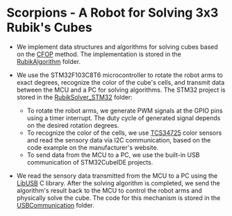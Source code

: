 # Scorpions - A Robot for Solving 3x3 Rubik's Cubes

* We implement data structures and algorithms for solving cubes based on the [CFOP](https://en.wikipedia.org/wiki/CFOP_method) method. The implementation is stored in the [RubikAlgorithm](https://github.com/phamvannhatvu/Scorpions/tree/main/CLI/RubikAlgorithm) folder.

* We use the STM32F103C8T6 microcontroller to rotate the robot arms to exact degrees, recognize the color of the cube's cells, and transmit data between the MCU and a PC for solving algorithms. The STM32 project is stored in the [RubikSolver_STM32](https://github.com/phamvannhatvu/Scorpions/tree/main/RubikSolver_STM32) folder:
  * To rotate the robot arms, we generate PWM signals at the GPIO pins using a timer interrupt. The duty cycle of generated signal depends on the desired rotation degrees.
  * To recognize the color of the cells, we use [TCS34725](https://www.waveshare.com/wiki/TCS34725_Color_Sensor) color sensors and read the sensory data via I2C communication, based on the code example on the manufacturer's website.
  * To send data from the MCU to a PC, we use the built-in USB communication of STM32CubeIDE projects.

* We read the sensory data transmitted from the MCU to a PC using the [LibUSB](https://libusb.info/) C library. After the solving algorithm is completed, we send the algorithm's result back to the MCU to control the robot arms and physically solve the cube. The code for this mechanism is stored in the [USBCommunication](https://github.com/phamvannhatvu/Scorpions/tree/main/CLI/USBCommunication) folder.

